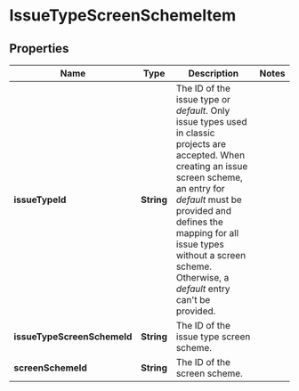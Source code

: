 # IssueTypeScreenSchemeItem

## Properties
Name | Type | Description | Notes
------------ | ------------- | ------------- | -------------
**issueTypeId** | **String** | The ID of the issue type or *default*. Only issue types used in classic projects are accepted. When creating an issue screen scheme, an entry for *default* must be provided and defines the mapping for all issue types without a screen scheme. Otherwise, a *default* entry can&#x27;t be provided. | 
**issueTypeScreenSchemeId** | **String** | The ID of the issue type screen scheme. | 
**screenSchemeId** | **String** | The ID of the screen scheme. | 
